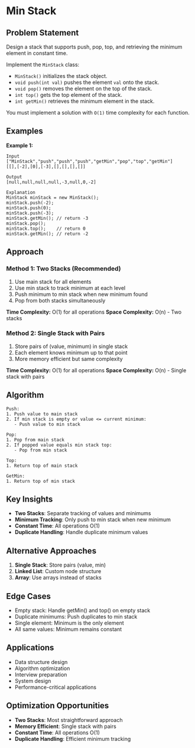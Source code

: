 # Min Stack

## Problem Statement

Design a stack that supports push, pop, top, and retrieving the minimum element in constant time.

Implement the `MinStack` class:

- `MinStack()` initializes the stack object.
- `void push(int val)` pushes the element `val` onto the stack.
- `void pop()` removes the element on the top of the stack.
- `int top()` gets the top element of the stack.
- `int getMin()` retrieves the minimum element in the stack.

You must implement a solution with `O(1)` time complexity for each function.

## Examples

**Example 1:**
```
Input
["MinStack","push","push","push","getMin","pop","top","getMin"]
[[],[-2],[0],[-3],[],[],[],[]]

Output
[null,null,null,null,-3,null,0,-2]

Explanation
MinStack minStack = new MinStack();
minStack.push(-2);
minStack.push(0);
minStack.push(-3);
minStack.getMin(); // return -3
minStack.pop();
minStack.top();    // return 0
minStack.getMin(); // return -2
```

## Approach

### Method 1: Two Stacks (Recommended)
1. Use main stack for all elements
2. Use min stack to track minimum at each level
3. Push minimum to min stack when new minimum found
4. Pop from both stacks simultaneously

**Time Complexity:** O(1) for all operations
**Space Complexity:** O(n) - Two stacks

### Method 2: Single Stack with Pairs
1. Store pairs of (value, minimum) in single stack
2. Each element knows minimum up to that point
3. More memory efficient but same complexity

**Time Complexity:** O(1) for all operations
**Space Complexity:** O(n) - Single stack with pairs

## Algorithm

```
Push:
1. Push value to main stack
2. If min stack is empty or value <= current minimum:
   - Push value to min stack

Pop:
1. Pop from main stack
2. If popped value equals min stack top:
   - Pop from min stack

Top:
1. Return top of main stack

GetMin:
1. Return top of min stack
```

## Key Insights

- **Two Stacks**: Separate tracking of values and minimums
- **Minimum Tracking**: Only push to min stack when new minimum
- **Constant Time**: All operations O(1)
- **Duplicate Handling**: Handle duplicate minimum values

## Alternative Approaches

1. **Single Stack**: Store pairs (value, min)
2. **Linked List**: Custom node structure
3. **Array**: Use arrays instead of stacks

## Edge Cases

- Empty stack: Handle getMin() and top() on empty stack
- Duplicate minimums: Push duplicates to min stack
- Single element: Minimum is the only element
- All same values: Minimum remains constant

## Applications

- Data structure design
- Algorithm optimization
- Interview preparation
- System design
- Performance-critical applications

## Optimization Opportunities

- **Two Stacks**: Most straightforward approach
- **Memory Efficient**: Single stack with pairs
- **Constant Time**: All operations O(1)
- **Duplicate Handling**: Efficient minimum tracking
